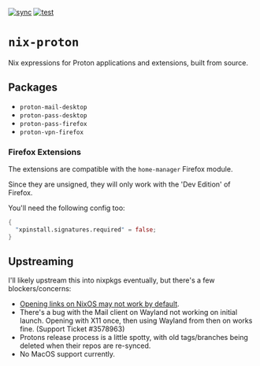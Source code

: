 [![sync](https://github.com/DuskSystems/nix-proton/actions/workflows/sync.yml/badge.svg)](https://github.com/DuskSystems/nix-proton/actions/workflows/sync.yml)
[![test](https://github.com/DuskSystems/nix-proton/actions/workflows/test.yml/badge.svg)](https://github.com/DuskSystems/nix-proton/actions/workflows/test.yml)

# `nix-proton`

Nix expressions for Proton applications and extensions, built from source.

## Packages

- `proton-mail-desktop`
- `proton-pass-desktop`
- `proton-pass-firefox`
- `proton-vpn-firefox`

### Firefox Extensions

The extensions are compatible with the `home-manager` Firefox module.

Since they are unsigned, they will only work with the 'Dev Edition' of Firefox.

You'll need the following config too:

```nix
{
  "xpinstall.signatures.required" = false;
}
```

## Upstreaming

I'll likely upstream this into nixpkgs eventually, but there's a few blockers/concerns:
- [Opening links on NixOS may not work by default](https://github.com/NixOS/nixpkgs/issues/160923).
- There's a bug with the Mail client on Wayland not working on initial launch. Opening with X11 once, then using Wayland from then on works fine. (Support Ticket #3578963)
- Protons release process is a little spotty, with old tags/branches being deleted when their repos are re-synced.
- No MacOS support currently.
